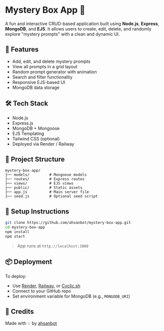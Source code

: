 # Mystery Box App 🎁

A fun and interactive CRUD-based application built using **Node.js**, **Express**, **MongoDB**, and **EJS**. It allows users to create, edit, delete, and randomly explore "mystery prompts" with a clean and dynamic UI.

## 🚀 Features

- Add, edit, and delete mystery prompts
- View all prompts in a grid layout
- Random prompt generator with animation
- Search and filter functionality
- Responsive EJS-based UI
- MongoDB data storage

## 🛠 Tech Stack

- Node.js
- Express.js
- MongoDB + Mongoose
- EJS Templating
- Tailwind CSS (optional)
- Deployed via Render / Railway

## 📂 Project Structure

```
mystery-box-app/
├── models/         # Mongoose models
├── routes/         # Express routes
├── views/          # EJS views
├── public/         # Static assets
├── app.js          # Main server file
├── seed.js         # Optional seed script
```

## 🧪 Setup Instructions

```bash
git clone https://github.com/ahsanbot/mystery-box-app.git
cd mystery-box-app
npm install
npm start
```

> App runs at `http://localhost:3000`

## 📦 Deployment

To deploy:
- Use [Render](https://render.com), [Railway](https://railway.app), or [Cyclic.sh](https://www.cyclic.sh)
- Connect to your GitHub repo
- Set environment variable for MongoDB (e.g., `MONGODB_URI`)

## 🙌 Credits

Made with 💡 by [ahsanbot](https://github.com/ahsanbot)
